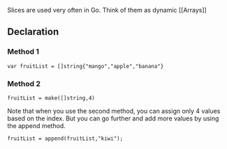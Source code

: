 Slices are used very often in Go. Think of them as dynamic [[Arrays]]
## Declaration

### Method 1
```
var fruitList = []string{"mango","apple","banana"}
```

### Method 2
```
fruitList = make([]string,4)
```
Note that when you use the second method, you can assign only 4 values based on the index. But you can go further and add more values by using the append method.

```
fruitList = append(fruitList,"kiwi");
```
